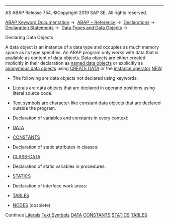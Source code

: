   

* * *

AS ABAP Release 754, ©Copyright 2019 SAP SE. All rights reserved.

[ABAP Keyword Documentation](https://help.sap.com/doc/abapdocu_754_index_htm/7.54/en-US/abenabap.htm) →  [ABAP − Reference](https://help.sap.com/doc/abapdocu_754_index_htm/7.54/en-US/abenabap_reference.htm) →  [Declarations](https://help.sap.com/doc/abapdocu_754_index_htm/7.54/en-US/abendeclarations.htm) →  [Declaration Statements](https://help.sap.com/doc/abapdocu_754_index_htm/7.54/en-US/abenabap_declarations.htm) →  [Data Types and Data Objects](https://help.sap.com/doc/abapdocu_754_index_htm/7.54/en-US/abentypes_and_objects.htm) → 

Declaring Data Objects

A data object is an instance of a data type and occupies as much memory space as its type specifies. An ABAP program only works with data that is available as content of data objects. Data objects are either created implicitly in their declaration as [named data objects](https://help.sap.com/doc/abapdocu_754_index_htm/7.54/en-US/abennamed_data_object_glosry.htm "Glossary Entry") or explicitly as [anonymous data objects](https://help.sap.com/doc/abapdocu_754_index_htm/7.54/en-US/abenanonymous_data_object_glosry.htm "Glossary Entry") using [CREATE DATA](https://help.sap.com/doc/abapdocu_754_index_htm/7.54/en-US/abapcreate_data.htm) or the [instance operator](https://help.sap.com/doc/abapdocu_754_index_htm/7.54/en-US/abeninstance_operator_glosry.htm "Glossary Entry") [NEW](https://help.sap.com/doc/abapdocu_754_index_htm/7.54/en-US/abenconstructor_expression_new.htm).

-   The following are data objects not declared using keywords:

-   [Literals](https://help.sap.com/doc/abapdocu_754_index_htm/7.54/en-US/abenliteral.htm) are data objects that are declared in operand positions using literal source code.

-   [Text symbols](https://help.sap.com/doc/abapdocu_754_index_htm/7.54/en-US/abentext_symbols.htm) are character-like constant data objects that are declared outside the program.

-   Declaration of variables and constants in every context:

-   [DATA](https://help.sap.com/doc/abapdocu_754_index_htm/7.54/en-US/abapdata.htm)

-   [CONSTANTS](https://help.sap.com/doc/abapdocu_754_index_htm/7.54/en-US/abapconstants.htm)

-   Declaration of static attributes in classes:

-   [CLASS-DATA](https://help.sap.com/doc/abapdocu_754_index_htm/7.54/en-US/abapclass-data.htm)

-   Declaration of static variables in procedures:

-   [STATICS](https://help.sap.com/doc/abapdocu_754_index_htm/7.54/en-US/abapstatics.htm)

-   Declaration of interface work areas:

-   [TABLES](https://help.sap.com/doc/abapdocu_754_index_htm/7.54/en-US/abaptables.htm)

-   [NODES](https://help.sap.com/doc/abapdocu_754_index_htm/7.54/en-US/abapnodes.htm) (obsolete)

Continue
[Literals](https://help.sap.com/doc/abapdocu_754_index_htm/7.54/en-US/abenliteral.htm)
[Text Symbols](https://help.sap.com/doc/abapdocu_754_index_htm/7.54/en-US/abentext_symbols.htm)
[DATA](https://help.sap.com/doc/abapdocu_754_index_htm/7.54/en-US/abapdata.htm)
[CONSTANTS](https://help.sap.com/doc/abapdocu_754_index_htm/7.54/en-US/abapconstants.htm)
[STATICS](https://help.sap.com/doc/abapdocu_754_index_htm/7.54/en-US/abapstatics.htm)
[TABLES](https://help.sap.com/doc/abapdocu_754_index_htm/7.54/en-US/abaptables.htm)